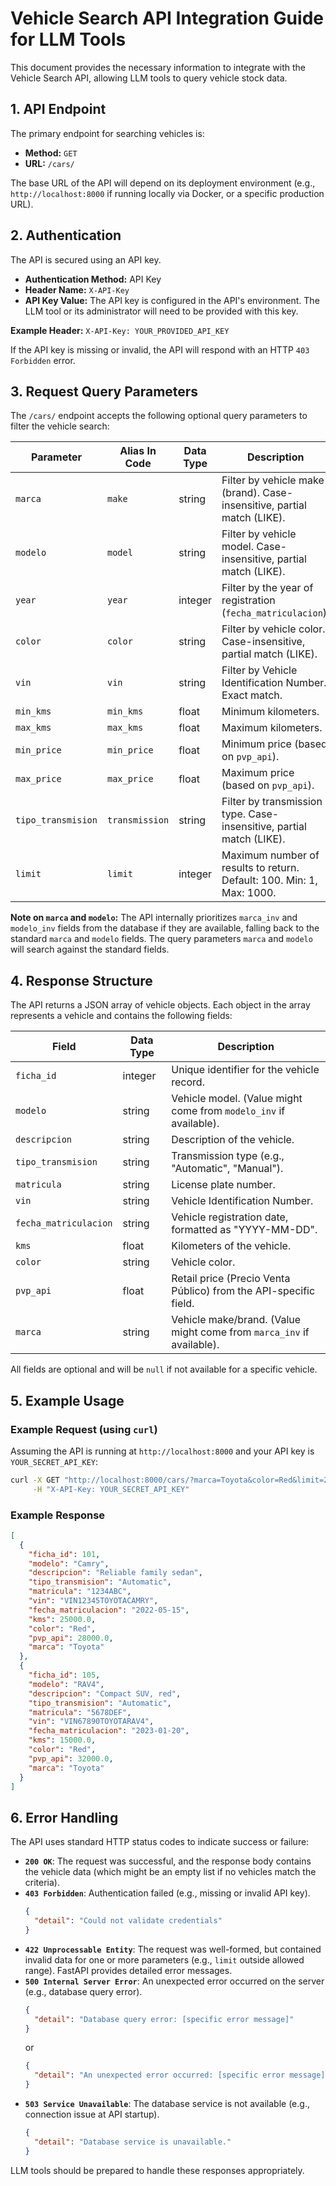 # Vehicle Search API Integration Guide for LLM Tools

This document provides the necessary information to integrate with the Vehicle Search API, allowing LLM tools to query vehicle stock data.

## 1. API Endpoint

The primary endpoint for searching vehicles is:

-   **Method:** `GET`
-   **URL:** `/cars/`

The base URL of the API will depend on its deployment environment (e.g., `http://localhost:8000` if running locally via Docker, or a specific production URL).

## 2. Authentication

The API is secured using an API key.

-   **Authentication Method:** API Key
-   **Header Name:** `X-API-Key`
-   **API Key Value:** The API key is configured in the API's environment. The LLM tool or its administrator will need to be provided with this key.

**Example Header:**
`X-API-Key: YOUR_PROVIDED_API_KEY`

If the API key is missing or invalid, the API will respond with an HTTP `403 Forbidden` error.

## 3. Request Query Parameters

The `/cars/` endpoint accepts the following optional query parameters to filter the vehicle search:

| Parameter          | Alias In Code    | Data Type | Description                                                                 | Example Value    |
|--------------------|------------------|-----------|-----------------------------------------------------------------------------|------------------|
| `marca`            | `make`           | string    | Filter by vehicle make (brand). Case-insensitive, partial match (LIKE).     | `Toyota`         |
| `modelo`           | `model`          | string    | Filter by vehicle model. Case-insensitive, partial match (LIKE).            | `Corolla`        |
| `year`             | `year`           | integer   | Filter by the year of registration (`fecha_matriculacion`).                 | `2023`           |
| `color`            | `color`          | string    | Filter by vehicle color. Case-insensitive, partial match (LIKE).            | `Blue`           |
| `vin`              | `vin`            | string    | Filter by Vehicle Identification Number. Exact match.                       | `123ABCDEF456GHI`|
| `min_kms`          | `min_kms`        | float     | Minimum kilometers.                                                         | `10000`          |
| `max_kms`          | `max_kms`        | float     | Maximum kilometers.                                                         | `50000`          |
| `min_price`        | `min_price`      | float     | Minimum price (based on `pvp_api`).                                         | `15000`          |
| `max_price`        | `max_price`      | float     | Maximum price (based on `pvp_api`).                                         | `25000`          |
| `tipo_transmision` | `transmission`   | string    | Filter by transmission type. Case-insensitive, partial match (LIKE).        | `Automatic`      |
| `limit`            | `limit`          | integer   | Maximum number of results to return. Default: 100. Min: 1, Max: 1000.       | `50`             |

**Note on `marca` and `modelo`:** The API internally prioritizes `marca_inv` and `modelo_inv` fields from the database if they are available, falling back to the standard `marca` and `modelo` fields. The query parameters `marca` and `modelo` will search against the standard fields.

## 4. Response Structure

The API returns a JSON array of vehicle objects. Each object in the array represents a vehicle and contains the following fields:

| Field                 | Data Type     | Description                                                                   |
|-----------------------|---------------|-------------------------------------------------------------------------------|
| `ficha_id`            | integer       | Unique identifier for the vehicle record.                                     |
| `modelo`              | string        | Vehicle model. (Value might come from `modelo_inv` if available).             |
| `descripcion`         | string        | Description of the vehicle.                                                   |
| `tipo_transmision`    | string        | Transmission type (e.g., "Automatic", "Manual").                              |
| `matricula`           | string        | License plate number.                                                         |
| `vin`                 | string        | Vehicle Identification Number.                                                |
| `fecha_matriculacion` | string        | Vehicle registration date, formatted as "YYYY-MM-DD".                         |
| `kms`                 | float         | Kilometers of the vehicle.                                                    |
| `color`               | string        | Vehicle color.                                                                |
| `pvp_api`             | float         | Retail price (Precio Venta Público) from the API-specific field.              |
| `marca`               | string        | Vehicle make/brand. (Value might come from `marca_inv` if available).         |

All fields are optional and will be `null` if not available for a specific vehicle.

## 5. Example Usage

### Example Request (using `curl`)

Assuming the API is running at `http://localhost:8000` and your API key is `YOUR_SECRET_API_KEY`:

```bash
curl -X GET "http://localhost:8000/cars/?marca=Toyota&color=Red&limit=2" \
     -H "X-API-Key: YOUR_SECRET_API_KEY"
```

### Example Response

```json
[
  {
    "ficha_id": 101,
    "modelo": "Camry",
    "descripcion": "Reliable family sedan",
    "tipo_transmision": "Automatic",
    "matricula": "1234ABC",
    "vin": "VIN12345TOYOTACAMRY",
    "fecha_matriculacion": "2022-05-15",
    "kms": 25000.0,
    "color": "Red",
    "pvp_api": 28000.0,
    "marca": "Toyota"
  },
  {
    "ficha_id": 105,
    "modelo": "RAV4",
    "descripcion": "Compact SUV, red",
    "tipo_transmision": "Automatic",
    "matricula": "5678DEF",
    "vin": "VIN67890TOYOTARAV4",
    "fecha_matriculacion": "2023-01-20",
    "kms": 15000.0,
    "color": "Red",
    "pvp_api": 32000.0,
    "marca": "Toyota"
  }
]
```

## 6. Error Handling

The API uses standard HTTP status codes to indicate success or failure:

-   **`200 OK`**: The request was successful, and the response body contains the vehicle data (which might be an empty list if no vehicles match the criteria).
-   **`403 Forbidden`**: Authentication failed (e.g., missing or invalid API key).
    ```json
    {
      "detail": "Could not validate credentials"
    }
    ```
-   **`422 Unprocessable Entity`**: The request was well-formed, but contained invalid data for one or more parameters (e.g., `limit` outside allowed range). FastAPI provides detailed error messages.
-   **`500 Internal Server Error`**: An unexpected error occurred on the server (e.g., database query error).
    ```json
    {
      "detail": "Database query error: [specific error message]"
    }
    ```
    or
    ```json
    {
      "detail": "An unexpected error occurred: [specific error message]"
    }
    ```
-   **`503 Service Unavailable`**: The database service is not available (e.g., connection issue at API startup).
    ```json
    {
      "detail": "Database service is unavailable."
    }
    ```

LLM tools should be prepared to handle these responses appropriately.
